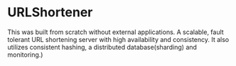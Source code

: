 # URLShortener

This was built from scratch without external applications. A scalable, fault tolerant URL shortening server with high availability and consistency. It also utilizes consistent hashing, a distributed database(sharding) and monitoring.)
